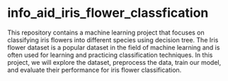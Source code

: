 # info_aid_iris_flower_classfication
This repository contains a machine learning project that focuses on classifying iris flowers into different species using decision tree. The Iris flower dataset is a popular dataset in the field of machine learning and is often used for learning and practicing classification techniques. In this project, we will explore the dataset, preprocess the data, train our model, and evaluate their performance for iris flower classification.
